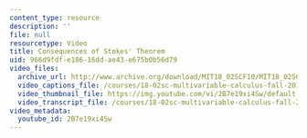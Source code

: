 ```yaml
---
content_type: resource
description: ''
file: null
resourcetype: Video
title: Consequences of Stokes' Theorem
uid: 966d9fdf-e186-16dd-ae43-e675b0b56d79
video_files:
  archive_url: http://www.archive.org/download/MIT18_02SCF10/MIT18_02SCF10Rec_69_300k.mp4
  video_captions_file: /courses/18-02sc-multivariable-calculus-fall-2010/63a4ca3265335ce1b636fb9cd8084ee6_2B7e19xi4Sw.vtt
  video_thumbnail_file: https://img.youtube.com/vi/2B7e19xi4Sw/default.jpg
  video_transcript_file: /courses/18-02sc-multivariable-calculus-fall-2010/9c64152da000f3eaa36b24c02632a16e_2B7e19xi4Sw.pdf
video_metadata:
  youtube_id: 2B7e19xi4Sw
---
```

